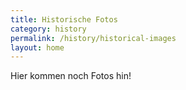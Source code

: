 ```yaml
---
title: Historische Fotos
category: history
permalink: /history/historical-images
layout: home
---
```


Hier kommen noch Fotos hin!